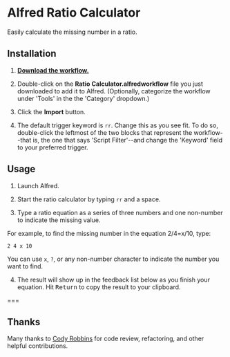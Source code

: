 # Alfred Ratio Calculator

Easily calculate the missing number in a ratio.

## Installation

1. **[Download the workflow.](https://github.com/matthewmcvickar/alfred-ratio-calculator/raw/master/Ratio%20Calculator.alfredworkflow)**

2. Double-click on the **Ratio Calculator.alfredworkflow** file you just downloaded to add it to Alfred. (Optionally, categorize the workflow under 'Tools' in the the 'Category' dropdown.)

3. Click the **Import** button.

4. The default trigger keyword is `rr`. Change this as you see fit. To do so, double-click the leftmost of the two blocks that represent the workflow--that is, the one that says 'Script Filter'--and change the 'Keyword' field to your preferred trigger.

## Usage

1. Launch Alfred.

2. Start the ratio calculator by typing `rr` and a space.

3. Type a ratio equation as a series of three numbers and one non-number to indicate the missing value.

  For example, to find the missing number in the equation 2/4=x/10, type:

  ```
  2 4 x 10
  ```

  You can use `x`, `?`, or any non-number character to indicate the number you want to find.

4. The result will show up in the feedback list below as you finish your equation. Hit <kbd>Return</kbd> to copy the result to your clipboard.

===

## Thanks

Many thanks to [Cody Robbins](http://github.com/codyrobbins) for code review, refactoring, and other helpful contributions.
